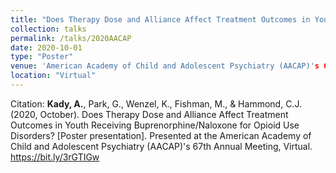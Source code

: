 ```yaml
---
title: "Does Therapy Dose and Alliance Affect Treatment Outcomes in Youth Receiving Buprenorphine/Naloxone for Opioid Use Disorders?"	
collection: talks	
permalink: /talks/2020AACAP
date: 2020-10-01
type: "Poster"
venue: 'American Academy of Child and Adolescent Psychiatry (AACAP)'s 67th Annual Meeting'
location: "Virtual"
---	
```

Citation: <b>Kady, A.</b>, Park, G., Wenzel, K., Fishman, M., & Hammond, C.J. (2020, October). Does Therapy Dose and Alliance Affect Treatment Outcomes in Youth Receiving Buprenorphine/Naloxone for Opioid Use Disorders? [Poster presentation]. Presented at the American Academy of Child and Adolescent Psychiatry (AACAP)'s 67th Annual Meeting, Virtual. https://bit.ly/3rGTIGw
<br><br>
